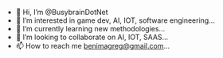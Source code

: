 - 👋 Hi, I’m @BusybrainDotNet
- 👀 I’m interested in game dev, AI, IOT, software engineering...
- 🌱 I’m currently learning new methodologies...
- 💞️ I’m looking to collaborate on AI, IOT, SAAS...
- 📫 How to reach me benimagreg@gmail.com...

<!---
BusybrainDotNet/BusybrainDotNet is a ✨ special ✨ repository because its `README.md` (this file) appears on your GitHub profile.
You can click the Preview link to take a look at your changes.
--->
